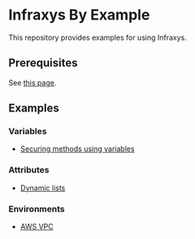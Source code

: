 # Infraxys By Example

This repository provides examples for using Infraxys.

## Prerequisites

See [this page](./prerequisites.md).

## Examples

### Variables

- [Securing methods using variables](variables/secure-methods/README.md)

### Attributes

- [Dynamic lists](attributes/dynamic-lists/README.md)

### Environments

- [AWS VPC](modules/environments/VPC/README.md)
